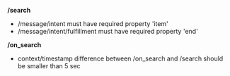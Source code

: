 **/search**
- /message/intent must have required property 'item'
- /message/intent/fulfillment must have required property 'end'

**/on_search**
- context/timestamp difference between /on_search and /search should be smaller than 5 sec

